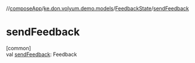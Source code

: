 //[composeApp](../../../index.md)/[ke.don.volyum.demo.models](../index.md)/[FeedbackState](index.md)/[sendFeedback](send-feedback.md)

# sendFeedback

[common]\
val [sendFeedback](send-feedback.md): Feedback